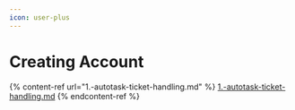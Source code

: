 ```yaml
---
icon: user-plus
---
```


# Creating Account

{% content-ref url="1.-autotask-ticket-handling.md" %}
[1.-autotask-ticket-handling.md](1.-autotask-ticket-handling.md)
{% endcontent-ref %}

